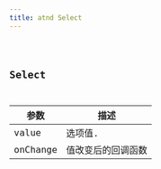```yaml
---
title: atnd Select
---
```


<code src="./demos/base.jsx" />

## Select

| 参数     | 描述               |
| -------- | ------------------ |
| value    | 选项值.            |
| onChange | 值改变后的回调函数 |
